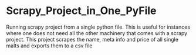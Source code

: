# Scrapy_Project_in_One_PyFile

Running scrapy project from a single python file. This is useful for instances where one does not need all the other
machinery that comes with a scrapy project. This project scrapes the name, meta info and price of all single malts and 
exports them to a csv file
